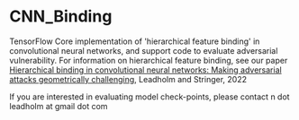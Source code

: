 # CNN_Binding

TensorFlow Core implementation of 'hierarchical feature binding' in convolutional neural networks, and support code to evaluate adversarial vulnerability. 
For information on hierarchical feature binding, see our paper [Hierarchical binding in convolutional neural networks: Making adversarial attacks geometrically challenging](https://www.sciencedirect.com/science/article/pii/S0893608022002593), Leadholm and Stringer, 2022

If you are interested in evaluating model check-points, please contact n dot leadholm at gmail dot com

